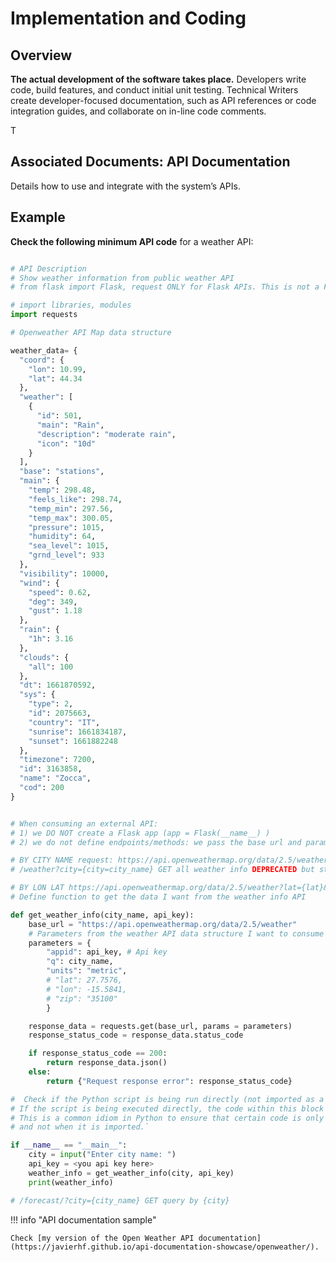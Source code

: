 # Implementation and Coding  
  
## Overview    

**The actual development of the software takes place.** Developers write code, build features, and conduct initial unit testing. Technical Writers create developer-focused documentation, such as API references or code integration guides, and collaborate on in-line code comments.


T
## Associated Documents: API Documentation  

Details how to use and integrate with the system’s APIs.


  
## Example     

**Check the following minimum API code** for a weather API:  

```python  

# API Description  
# Show weather information from public weather API
# from flask import Flask, request ONLY for Flask APIs. This is not a Flask API, is consuming an external API

# import libraries, modules  
import requests

# Openweather API Map data structure    

weather_data= {
  "coord": {
    "lon": 10.99,
    "lat": 44.34
  },
  "weather": [
    {
      "id": 501,
      "main": "Rain",
      "description": "moderate rain",
      "icon": "10d"
    }
  ],
  "base": "stations",
  "main": {
    "temp": 298.48,
    "feels_like": 298.74,
    "temp_min": 297.56,
    "temp_max": 300.05,
    "pressure": 1015,
    "humidity": 64,
    "sea_level": 1015,
    "grnd_level": 933
  },
  "visibility": 10000,
  "wind": {
    "speed": 0.62,
    "deg": 349,
    "gust": 1.18
  },
  "rain": {
    "1h": 3.16
  },
  "clouds": {
    "all": 100
  },
  "dt": 1661870592,
  "sys": {
    "type": 2,
    "id": 2075663,
    "country": "IT",
    "sunrise": 1661834187,
    "sunset": 1661882248
  },
  "timezone": 7200,
  "id": 3163858,
  "name": "Zocca",
  "cod": 200
}  


# When consuming an external API:
# 1) we DO NOT create a Flask app (app = Flask(__name__) )
# 2) we do not define endpoints/methods: we pass the base url and parameters

# BY CITY NAME request: https://api.openweathermap.org/data/2.5/weather?q={city name}&appid={API key}
# /weather?city={city=city_name} GET all weather info DEPRECATED but still in use

# BY LON LAT https://api.openweathermap.org/data/2.5/weather?lat={lat}&lon={lon}&appid={API key}
# Define function to get the data I want from the weather info API

def get_weather_info(city_name, api_key):
    base_url = "https://api.openweathermap.org/data/2.5/weather"
    # Parameters from the weather API data structure I want to consume
    parameters = {
        "appid": api_key, # Api key
        "q": city_name,
        "units": "metric",
        # "lat": 27.7576,
        # "lon": -15.5841,
        # "zip": "35100"
        }

    response_data = requests.get(base_url, params = parameters)
    response_status_code = response_data.status_code

    if response_status_code == 200:
        return response_data.json()
    else:
        return {"Request response error": response_status_code}

#  Check if the Python script is being run directly (not imported as a module in another script). 
# If the script is being executed directly, the code within this block will run. 
# This is a common idiom in Python to ensure that certain code is only executed when the script is run directly, 
# and not when it is imported.`

if __name__ == "__main__":
    city = input("Enter city name: ")
    api_key = <you api key here> 
    weather_info = get_weather_info(city, api_key)
    print(weather_info)

# /forecast/?city={city_name} GET query by {city}  

```

!!! info "API documentation sample"  

    Check [my version of the Open Weather API documentation](https://javierhf.github.io/api-documentation-showcase/openweather/).